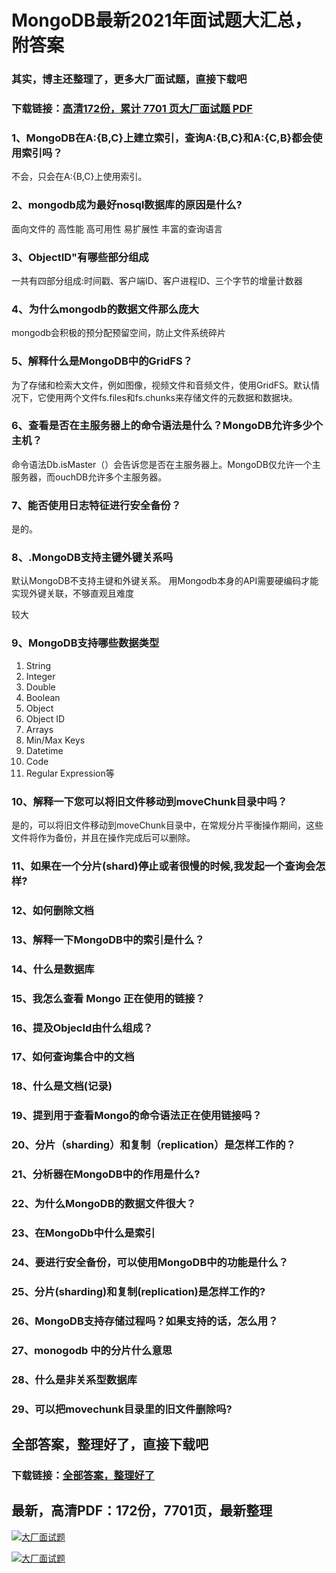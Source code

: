 # MongoDB最新2021年面试题大汇总，附答案

### 其实，博主还整理了，更多大厂面试题，直接下载吧

### 下载链接：[高清172份，累计 7701 页大厂面试题  PDF](https://github.com/souyunku/DevBooks/blob/master/docs/index.md)



### 1、MongoDB在A:{B,C}上建立索引，查询A:{B,C}和A:{C,B}都会使用索引吗？

不会，只会在A:{B,C}上使用索引。


### 2、mongodb成为最好nosql数据库的原因是什么?

面向文件的 高性能 高可用性 易扩展性 丰富的查询语言


### 3、ObjectID"有哪些部分组成

一共有四部分组成:时间戳、客户端ID、客户进程ID、三个字节的增量计数器


### 4、为什么mongodb的数据文件那么庞大

mongodb会积极的预分配预留空间，防止文件系统碎片


### 5、解释什么是MongoDB中的GridFS？

为了存储和检索大文件，例如图像，视频文件和音频文件，使用GridFS。默认情况下，它使用两个文件fs.files和fs.chunks来存储文件的元数据和数据块。


### 6、查看是否在主服务器上的命令语法是什么？MongoDB允许多少个主机？

命令语法Db.isMaster（）会告诉您是否在主服务器上。MongoDB仅允许一个主服务器，而ouchDB允许多个主服务器。


### 7、能否使用日志特征进行安全备份？

是的。


### 8、.MongoDB支持主键外键关系吗

默认MongoDB不支持主键和外键关系。 用Mongodb本身的API需要硬编码才能实现外键关联，不够直观且难度

较大


### 9、MongoDB支持哪些数据类型

1. String
2. Integer
3. Double
4. Boolean
5. Object
6. Object ID
7. Arrays
8. Min/Max Keys
9. Datetime
10. Code
11. Regular Expression等


### 10、解释一下您可以将旧文件移动到moveChunk目录中吗？

是的，可以将旧文件移动到moveChunk目录中，在常规分片平衡操作期间，这些文件将作为备份，并且在操作完成后可以删除。


### 11、如果在一个分片(shard)停止或者很慢的时候,我发起一个查询会怎样?
### 12、如何删除文档
### 13、解释一下MongoDB中的索引是什么？
### 14、什么是数据库
### 15、我怎么查看 Mongo 正在使用的链接？
### 16、提及Objecld由什么组成？
### 17、如何查询集合中的文档
### 18、什么是文档(记录)
### 19、提到用于查看Mongo的命令语法正在使用链接吗？
### 20、分片（sharding）和复制（replication）是怎样工作的？
### 21、分析器在MongoDB中的作用是什么?
### 22、为什么MongoDB的数据文件很大？
### 23、在MongoDb中什么是索引
### 24、要进行安全备份，可以使用MongoDB中的功能是什么？
### 25、分片(sharding)和复制(replication)是怎样工作的?
### 26、MongoDB支持存储过程吗？如果支持的话，怎么用？
### 27、monogodb 中的分片什么意思
### 28、什么是非关系型数据库
### 29、可以把movechunk目录里的旧文件删除吗?




## 全部答案，整理好了，直接下载吧

### 下载链接：[全部答案，整理好了](https://www.souyunku.com/wp-content/uploads/weixin/githup-weixin-2.png)




## 最新，高清PDF：172份，7701页，最新整理

[![大厂面试题](https://www.souyunku.com/wp-content/uploads/weixin/mst.png "架构师专栏")](https://www.souyunku.com/wp-content/uploads/weixin/githup-weixin.png "架构师专栏")

[![大厂面试题](https://www.souyunku.com/wp-content/uploads/weixin/githup-weixin.png "架构师专栏")](https://www.souyunku.com/wp-content/uploads/weixin/githup-weixin.png "架构师专栏")

